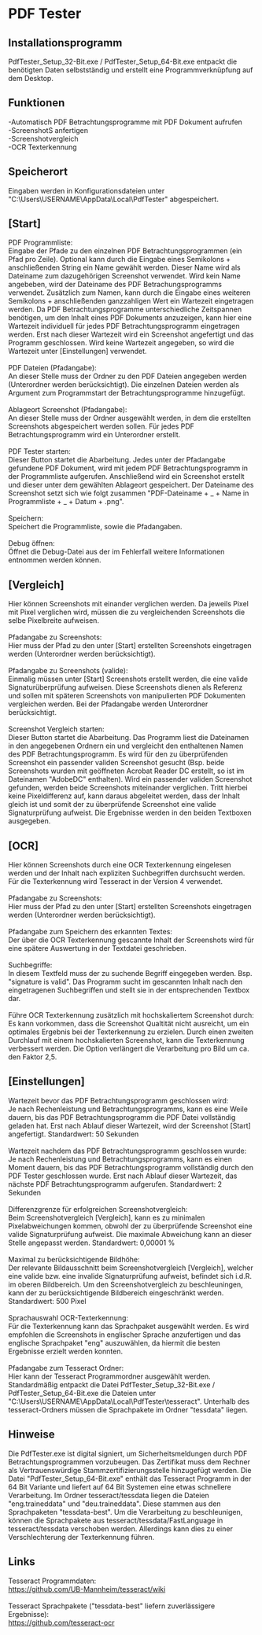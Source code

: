 # PDF Tester


## Installationsprogramm
PdfTester_Setup_32-Bit.exe / PdfTester_Setup_64-Bit.exe entpackt die benötigten Daten selbstständig und erstellt eine Programmverknüpfung auf dem Desktop.


## Funktionen
-Automatisch PDF Betrachtungsprogramme mit PDF Dokument aufrufen<br/>
-ScreenshotS anfertigen<br/>
-Screenshotvergleich<br/>
-OCR Texterkennung<br/>


## Speicherort
Eingaben werden in Konfigurationsdateien unter "C:\Users\USERNAME\AppData\Local\PdfTester\" abgespeichert.


## [Start]

PDF Programmliste:<br/>
Eingabe der Pfade zu den einzelnen PDF Betrachtungsprogrammen (ein Pfad pro Zeile).
Optional kann durch die Eingabe eines Semikolons + anschließenden String ein Name gewählt werden.
Dieser Name wird als Dateiname zum dazugehörigen Screenshot verwendet.
Wird kein Name angebeben, wird der Dateiname des PDF Betrachungsprogramms verwendet.
Zusätzlich zum Namen, kann durch die Eingabe eines weiteren Semikolons + anschließenden ganzzahligen Wert ein Wartezeit eingetragen werden.
Da PDF Betrachtungsprogramme unterschiedliche Zeitspannen benötigen, um den Inhalt eines PDF Dokuments anzuzeigen, kann hier eine Wartezeit individuell für jedes PDF Betrachtungsprogramm eingetragen werden.
Erst nach dieser Wartezeit wird ein Screenshot angefertigt und das Programm geschlossen.
Wird keine Wartezeit angegeben, so wird die Wartezeit unter [Einstellungen] verwendet.
<br/><br/>
PDF Dateien (Pfadangabe):<br/>
An dieser Stelle muss der Ordner zu den PDF Dateien angegeben werden (Unterordner werden berücksichtigt).
Die einzelnen Dateien werden als Argument zum Programmstart der Betrachtungsprogramme hinzugefügt.
<br/><br/>
Ablageort Screenshot (Pfadangabe):<br/>
An dieser Stelle muss der Ordner ausgewählt werden, in dem die erstellten Screenshots abgespeichert werden sollen.
Für jedes PDF Betrachtungsprogramm wird ein Unterordner erstellt.
<br/><br/>
PDF Tester starten:<br/>
Dieser Button startet die Abarbeitung.
Jedes unter der Pfadangabe gefundene PDF Dokument, wird mit jedem PDF Betrachtungsprogramm in der Programmliste aufgerufen.
Anschließend wird ein Screenshot erstellt und dieser unter dem gewählten Ablageort gespeichert.
Der Dateiname des Screenshot setzt sich wie folgt zusammen "PDF-Dateiname + _ + Name in Programmliste + _ + Datum + .png".
<br/><br/>
Speichern:<br/>
Speichert die Programmliste, sowie die Pfadangaben.
<br/><br/>
Debug öffnen:<br/>
Öffnet die Debug-Datei aus der im Fehlerfall weitere Informationen entnommen werden können.


## [Vergleich]

Hier können Screenshots mit einander verglichen werden.
Da jeweils Pixel mit Pixel verglichen wird, müssen die zu vergleichenden Screenshots die selbe Pixelbreite aufweisen.
<br/><br/>
Pfadangabe zu Screenshots:<br/>
Hier muss der Pfad zu den unter [Start] erstellten Screenshots eingetragen werden (Unterordner werden berücksichtigt).
<br/><br/>
Pfadangabe zu Screenshots (valide):<br/>
Einmalig müssen unter [Start] Screenshots erstellt werden, die eine valide Signaturüberprüfung aufweisen.
Diese Screenshots dienen als Referenz und sollen mit späteren Screenshots von manipulierten PDF Dokumenten vergleichen werden.
Bei der Pfadangabe werden Unterordner berücksichtigt.
<br/><br/>
Screenshot Vergleich starten:<br/>
Dieser Button startet die Abarbeitung.
Das Programm liest die Dateinamen in den angegebenen Ordnern ein und vergleicht den enthaltenen Namen des PDF Betrachtungsprogramm.
Es wird für den zu überprüfenden Screenshot ein passender validen Screenshot gesucht (Bsp. beide Screenshots wurden mit geöffneten Acrobat Reader DC erstellt, so ist im Dateinamen "AdobeDC" enthalten).
Wird ein passender validen Screenshot gefunden, werden beide Screenshots miteinander verglichen.
Tritt hierbei keine Pixeldifferenz auf, kann daraus abgeleitet werden, dass der Inhalt gleich ist und somit der zu überprüfende Screenshot eine valide Signaturprüfung aufweist.
Die Ergebnisse werden in den beiden Textboxen ausgegeben.


## [OCR]

Hier können Screenshots durch eine OCR Texterkennung eingelesen werden und der Inhalt nach expliziten Suchbegriffen durchsucht werden.
Für die Texterkennung wird Tesseract in der Version 4 verwendet.
<br/><br/>
Pfadangabe zu Screenshots:<br/>
Hier muss der Pfad zu den unter [Start] erstellten Screenshots eingetragen werden (Unterordner werden berücksichtigt).
<br/><br/>
Pfadangabe zum Speichern des erkannten Textes:<br/>
Der über die OCR Texterkennung gescannte Inhalt der Screenshots wird für eine spätere Auswertung in der Textdatei geschrieben.
<br/><br/>
Suchbegriffe:<br/>
In diesem Textfeld muss der zu suchende Begriff eingegeben werden. Bsp. "signature is valid".
Das Programm sucht im gescannten Inhalt nach den eingetragenen Suchbegriffen und stellt sie in der entsprechenden Textbox dar.
<br/><br/>
Führe OCR Texterkennung zusätzlich mit hochskaliertem Screenshot durch:<br/>
Es kann vorkommen, dass die Screenshot Qualtität nicht ausreicht, um ein optimales Ergebnis bei der Texterkennung zu erzielen.
Durch einen zweiten Durchlauf mit einem hochskalierten Screenshot, kann die Texterkennung verbessert werden.
Die Option verlängert die Verarbeitung pro Bild um ca. den Faktor 2,5.


## [Einstellungen]

Wartezeit bevor das PDF Betrachtungsprogramm geschlossen wird:<br/>
Je nach Rechenleistung und Betrachtungsprogramms, kann es eine Weile dauern, bis das PDF Betrachtungsprogramm die PDF Datei vollständig geladen hat.
Erst nach Ablauf dieser Wartezeit, wird der Screenshot [Start] angefertigt.
Standardwert: 50 Sekunden
<br/><br/>
Wartezeit nachdem das PDF Betrachtungsprogramm geschlossen wurde:<br/>
Je nach Rechenleistung und Betrachtungsprogramms, kann es einen Moment dauern, bis das PDF Betrachtungsprogramm vollständig durch den PDF Tester geschlossen wurde.
Erst nach Ablauf dieser Wartezeit, das nächste PDF Betrachtungsprogramm aufgerufen.
Standardwert: 2 Sekunden
<br/><br/>
Differenzgrenze für erfolgreichen Screenshotvergleich:<br/>
Beim Screenshotvergleich [Vergleich], kann es zu minimalen Pixelabweichungen kommen, obwohl der zu überprüfende Screenshot eine valide Signaturprüfung aufweist.
Die maximale Abweichung kann an dieser Stelle angepasst werden.
Standardwert: 0,00001 %
<br/><br/>
Maximal zu berücksichtigende Bildhöhe:<br/>
Der relevante Bildausschnitt beim Screenshotvergleich [Vergleich], welcher eine valide bzw. eine invalide Signaturprüfung aufweist, befindet sich i.d.R. im oberen Bildbereich.
Um den Screenshotvergleich zu beschleuningen, kann der zu berücksichtigende Bildbereich eingeschränkt werden.
Standardwert: 500 Pixel
<br/><br/>
Sprachauswahl OCR-Texterkennung:<br/>
Für die Texterkennung kann das Sprachpaket ausgewählt werden.
Es wird empfohlen die Screenshots in englischer Sprache anzufertigen und das englische Sprachpaket "eng" auszuwählen, da hiermit die besten Ergebnisse erzielt werden konnten.
<br/><br/>
Pfadangabe zum Tesseract Ordner:<br/>
Hier kann der Tesseract Programmordner ausgewählt werden.
Standardmäßig entpackt die Datei PdfTester_Setup_32-Bit.exe / PdfTester_Setup_64-Bit.exe die Dateien unter "C:\Users\USERNAME\AppData\Local\PdfTester\tesseract".
Unterhalb des tesseract-Ordners müssen die Sprachpakete im Ordner "tessdata" liegen.
 

## Hinweise
Die PdfTester.exe ist digital signiert, um Sicherheitsmeldungen durch PDF Betrachtungsprogrammen vorzubeugen.
Das Zertifikat muss dem Rechner als Vertrauenswürdige Stammzertifizierungsstelle hinzugefügt werden.
Die Datei "PdfTester_Setup_64-Bit.exe" enthält das Tesseract Programm in der 64 Bit Variante und liefert auf 64 Bit Systemen eine etwas schnellere Verarbeitung.
Im Ordner tesseract/tessdata liegen die Dateien "eng.traineddata" und "deu.traineddata". Diese stammen aus den Sprachpaketen "tessdata-best".
Um die Verarbeitung zu beschleunigen, können die Sprachpakete aus tesseract/tessdata/FastLanguage in tesseract/tessdata verschoben werden.
Allerdings kann dies zu einer Verschlechterung der Texterkennung führen.
 
## Links
 
Tesseract Programmdaten:<br/>
https://github.com/UB-Mannheim/tesseract/wiki
<br/><br/>
Tesseract Sprachpakete ("tessdata-best" liefern zuverlässigere Ergebnisse):<br/>
https://github.com/tesseract-ocr

